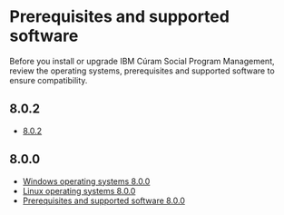 # Prerequisites and supported software

Before you install or upgrade IBM Cúram Social Program Management, review the operating systems, prerequisites and supported software to ensure compatibility.

## 8.0.2

* [8.0.2](prerequisites-802.md)

## 8.0.0

  * [Windows operating systems 8.0.0](OSFORPRODTSRPDF-2022-05-20-W.pdf)
  * [Linux operating systems 8.0.0](OSFORPRODTSRPDF-2022-05-20-L.pdf)
  * [Prerequisites and supported software 8.0.0](SWFORPRODTSRPDF-2022-05-20.pdf)
